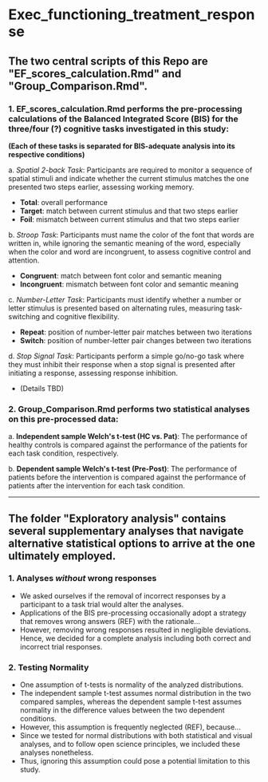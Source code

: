 # Exec_functioning_treatment_response

## **The two central scripts of this Repo are "EF_scores_calculation.Rmd" and "Group_Comparison.Rmd".**

### 1. EF_scores_calculation.Rmd performs the pre-processing calculations of the Balanced Integrated Score (BIS) for the three/four (?) cognitive tasks investigated in this study:
**(Each of these tasks is separated for BIS-adequate analysis into its respective conditions)**

   a. _Spatial 2-back Task_: Participants are required to monitor a sequence of spatial stimuli and indicate whether the current stimulus matches the one presented two steps earlier, assessing working memory.
   - **Total**: overall performance
   - **Target**: match between current stimulus and that two steps earlier
   - **Foil**: mismatch between current stimulus and that two steps earlier

   b. _Stroop Task_: Participants must name the color of the font that words are written in, while ignoring the semantic meaning of the word, especially when the color and word are incongruent, to assess cognitive control and attention.
   - **Congruent**: match between font color and semantic meaning
   - **Incongruent**: mismatch between font color and semantic meaning

   c. _Number-Letter Task_: Participants must identify whether a number or letter stimulus is presented based on alternating rules, measuring task-switching and cognitive flexibility.
   - **Repeat**: position of number-letter pair matches between two iterations
   - **Switch**: position of number-letter pair changes between two iterations

   d. _Stop Signal Task_: Participants perform a simple go/no-go task where they must inhibit their response when a stop signal is presented after initiating a response, assessing response inhibition.
   - (Details TBD)

### 2. Group_Comparison.Rmd performs two statistical analyses on this pre-processed data:

   a. **Independent sample Welch's t-test (HC vs. Pat)**: The performance of healthy controls is compared against the performance of the patients for each task condition, respectively.

   b. **Dependent sample Welch's t-test (Pre-Post)**: The performance of patients before the intervention is compared against the performance of patients after the intervention for each task condition.

---

## **The folder "Exploratory analysis" contains several supplementary analyses that navigate alternative statistical options to arrive at the one ultimately employed.**

### 1. Analyses _without_ wrong responses
- We asked ourselves if the removal of incorrect responses by a participant to a task trial would alter the analyses.
- Applications of the BIS pre-processing occasionally adopt a strategy that removes wrong answers (REF) with the rationale...
- However, removing wrong responses resulted in negligible deviations. Hence, we decided for a complete analysis including both correct and incorrect trial responses.

### 2. Testing Normality
- One assumption of t-tests is normality of the analyzed distributions.
- The independent sample t-test assumes normal distribution in the two compared samples, whereas the dependent sample t-test assumes normality in the difference values between the two dependent conditions.
- However, this assumption is frequently neglected (REF), because...
- Since we tested for normal distributions with both statistical and visual analyses, and to follow open science principles, we included these analyses nonetheless.
- Thus, ignoring this assumption could pose a potential limitation to this study.
